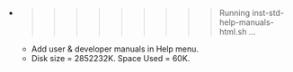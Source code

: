 * >>>>>>>>> Running inst-std-help-manuals-html.sh ...
  * Add user & developer manuals in Help menu.
  * Disk size = 2852232K. Space Used = 60K.
